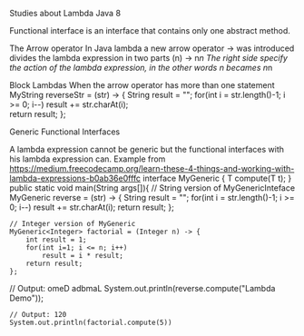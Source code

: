 Studies about Lambda Java 8

Functional interface
is an interface that contains only one abstract method.

The Arrow operator
In Java lambda a new arrow operator -> was introduced divides the lambda expression in two parts
(n) -> n*n
The right side specify the action of the lambda expression, in the other words n becames n*n


Block Lambdas
When the arrow operator has more than one statement 
MyString reverseStr = (str) -> {
		String result = "";
		 for(int i = str.length()-1; i >= 0; i--)
			result += str.charAt(i);		
		return result;
	};

Generic Functional Interfaces

A lambda expression cannot be generic but the functional interfaces with his lambda expression can.
Example from https://medium.freecodecamp.org/learn-these-4-things-and-working-with-lambda-expressions-b0ab36e0fffc
interface MyGeneric<T> {
	T compute(T t);
}
public static void main(String args[]){
	// String version of MyGenericInteface
	MyGeneric<String> reverse = (str) -> {
		String result = "";
		for(int i = str.length()-1; i >= 0; i--)
			result += str.charAt(i);
		return result;
	};

	// Integer version of MyGeneric
	MyGeneric<Integer> factorial = (Integer n) -> {
		int result = 1;
		for(int i=1; i <= n; i++)
			result = i * result;		
		return result;
	};
  
  // Output: omeD adbmaL
	System.out.println(reverse.compute("Lambda Demo")); 

	// Output: 120
	System.out.println(factorial.compute(5))
  
  
  
